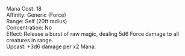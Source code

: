 Mana Cost: 18  
Affinity: Generic (Force)  
Range: Self (20ft radius)  
Concentration: No  
Effect: Release a burst of raw magic, dealing 5d6 Force damage to all creatures in range.  
Upcast: +3d6 damage per x2 Mana.